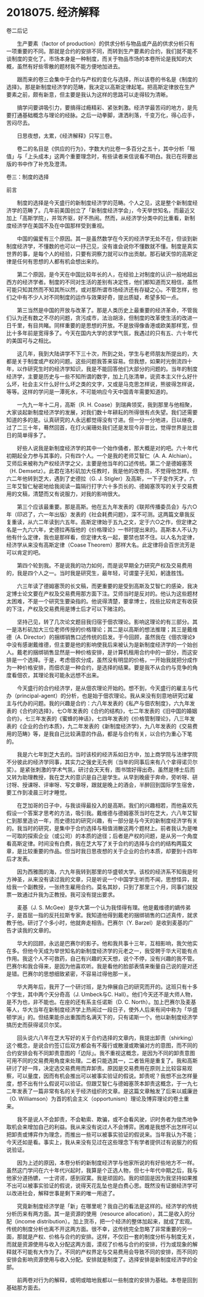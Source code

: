 # 2018075. 经济解释
卷二后记


　　生产要素（factor of production）的供求分析与物品或产品的供求分析只有一项重要的不同。那就是合约的安排不同，而转到生产要素的合约，我们就不能不谈制度的变化了。市场本身是一种制度，而关于物品市场的本卷所论是我知的大概，虽然有好些零散的题材我不能方便地加进去。

　　跟而来的卷三会集中于合约与产权的变化与选择，所以该卷的书名是《制度的选择》。那是新制度经济学的范畴，我决定以高斯定律起笔。把高斯定律放在生产要素之前，颇有新意，但主要是我认为这样的思路可以走得较为清晰。

　　搞学问要讲吸引力，要搞得过瘾精彩、紧张刺激。经济学最苦闷的地方，是先要打通基础概念与理论的经脉。之后一动拳脚，潇洒利落，千变万化，得心应手，苦闷尽去。

　　日思夜想，太累，《经济解释》只写三卷。

　　卷二的名目是《供应的行为》，字数大约比卷一多百分之五十，其中分析「租值」与「上头成本」这两个重要理念时，有些读者来信说看不明白。我已在将要出版的书中作了补充及澄清。





卷三：制度的选择





前言


　　制度的选择是今天盛行的新制度经济学的范畴。个人之见，这是整个新制度经济学的范畴了。几年前美国创立了「新制度经济学会」，今天举世知名，而最近又加上「高斯学院」，并驾齐驱，好不热闹。然而，从经济学分类中的比重看，新制度经济学在美国不及在中国那样受到重视。

　　中国的偏爱有三个原因。其一是虽然数学在今天的经济学无处不在，但谈到新制度经济学，不懂数的也可以一抒己见，没有谁会说你不懂数就不懂。制度是真实世界的事，是每个人的经验，只要有洞察力就可以作出贡献。那石破天惊的高斯定律是任何有思想的人都有机会想出来的。

　　第二个原因，是今天在中国比较年长的人，在经验上对制度的认识一般地超出西方的经济学者。制度的不同对生活的差别有决定性，他们都知道而又相信，虽然可能只知其然而不知其所以然，或对那所谓市场经济还有存疑之心。不管怎样，他们之中有不少人对不同制度的运作与效果好奇，提出质疑，希望多知一点。

　　第三当然是中国的开放与改革了。那是人类历史上最重要的经济革命，不管我们认为还有数之不尽的问题，贪污成市，法治胡涂，但制度的改革使生活的改进一日千里，有目共睹。同样重要的是思想的开放。不是放得像香港或欧美那样宽，但比十多年前是宽得多了。今天在国内大学的求学气氛，我遇过的只有五、六十年代的美国可与之相比。

　　这几年，我到大陆讲学不下三十次，所到之处，学生与老师朋友所提出的，大都是关于制度或产权的问题。这些问题我答来容易。但我想，如果时光倒流四十年，以作研究生时的经济学知识，我是不能回答他们大部分的问题的。当年的制度经济学，主要是历史与一些不知所谓的数字，加上几张清单，说资本主义什么好什么坏，社会主义什么好什么坏之类的文字，又或是马克思怎样说，熊彼得怎样说，等等。这样的学问是一潭死水，不可能响应今天中国青年需要知道的。

　　一九九一年十二月，高斯（R. H. Coase）到瑞典领奖，我到那里与他相聚，大家谈起新制度经济学的发展，对我们数十年耕耘的所得很有点失望。我们还需要知道的多的是。认真研究的人永远都觉得没有寸进。但一分一分地进，日以继夜，过了二三十年，蓦然回首，在灯火阑珊处我们还是发现今非昔比，觉得世界是比昔日的简单得多了。

　　好些人说我是新制度经济学的其中一个始作俑者，那大概是对的吧。六十年代初期起全力参与其事的，只有四个人。一个是我的老师艾智仁（A. A. Alchian）。艾师后来被称为产权经济学之父，主要是他当年的口述传统。第二个是德姆塞茨（H. Demsetz）。此君在洛杉矶加大任教时，我是他的改卷员，不觉得他怎样。但六二年他转到芝大，遇到了史德拉（G. J. Stigler）及高斯，一下子变作天才。六三年艾智仁秘密地给我阅读一篇隔行打字六十多页长的、德姆塞茨写的关于交易费用的文稿，清楚而又有说服力，对我的影响很大。

　　第三个应该最重要。那是高斯。他在五九年发表的《联邦传播委员会》与六○年（印迟了，六一年出版）发表的《社会耗费问题》，深不可测。这两篇文章我反复重读，从六二年读到六五年。高斯定律始于五九之文，定于六○之作，但定律之名是一九六六年，史德拉再版他的《价格理论》一书时提出来的。高斯本人不认为他有什么定律，我也是那样看，但定律大名一起，要禁也禁不住。以人名为定律，经济学从来没有高斯定律（Coase Theorem）那样大名。此定律将会百世流芳是可以肯定的吧。

　　第四个轮到我。不是说我的功力如何，而是说早期全力研究产权及交易费用的，我是四个人之一。当时我是研究生，最年轻，可谓童子无知，躬逢胜饯。

　　六三年读了德姆塞茨的长文稿，而更重要的是受到高斯及艾智仁的感染，我决定博士论文要在产权及交易费用那方面下注。艾师当时是反对的。他认为这些题材太困难，不是一个研究生要染指的。他说得清楚，要拿博士，找些比较肯定有收获的下注，产权及交易费用是博士后才可以下赌注的。

　　坚持己见，转了几次论文题目我归宿于佃农理论。影响这理论的有三部分。其一是洛杉矶加大三位老师传授的价格理论；其二是以高斯的想法推理；其三是戴维德（A. Director）的捆绑销售口述传统的启发。于今回顾，虽然我在《佃农理论》中没有感谢戴维德，但主要是他的影响使我后来被认为是新制度经济学的一个始创人。戴老的捆绑销售显然是一种价格安排，是计算机租用合约中的一部分，而这安排是一个选择。于是，考虑佃农分成，虽然没有明显的价格，一开始我就把分成作为一种价格安排，而佃农是一种合约，是选择的结果。要是我不从合约与竞争的角度看佃农，其理论我可能永远想不出来。

　　今天盛行的合约经济学，是从佃农理论开始的。想不到，今天盛行的雇主与代办（principal-agent）的分析，也是始于佃农理论。我从来没有刻意地研究过雇主与代办的问题。我的兴趣是合约：六八年发表的《私产与佃农制度》，六九年发表的《合约的选择》，七○年发表的《合约的结构》，七二年发表的《旧中国的婚姻合约》，七三年发表的《蜜蜂的神话》，七四年发表的《价格管制理论》，八三年发表的《企业的合约本质》，九二年发表的《新制度经济学》，九八年发表的《交易费用的范畴》等，是我自己比较满意的作品，都是与合约有关，以合约为重心下笔的。

　　我是六七年到芝大去的。当时该校的经济系如日方中，加上商学院与法律学院不分彼此的经济学同事，其实力之强史无先例（当年的同事后来有八个拿得诺贝尔奖）。是紧张刺激的学术气氛，研讨会天天有，图书馆好得出奇。虽然是博士后而又转为助理教授，我在芝大的意识是自己是学生。从早到晚疲于奔命，旁听呀、研讨呀、授课呀、评审呀、写文章呀，跟就是晚上的酒会，半醉回到国际学生宿舍，要工作到凌晨三时才睡觉。

　　在芝加哥的日子中，与我谈得最投入的是高斯。我们的兴趣相若，而他喜欢先假设一个答案才思考的方法，吸引我。戴维德与德姆塞茨当时在芝大，六八年艾智仁到那里造访一年，而史德拉的研究兴趣，有一部分是与今天的新制度经济学有关的。我当时的研究，是集中于合约选择与租值消散这两个题材上。前者我认为是唯一可取的探索企业（或公司）的本质的途径；后者是产权的问题，是从另一个角度看高斯定律。时间没有白费，我在芝大写了关于合约的选择与合约的结构两篇文章，是比较重要的作品。但当时我日思夜想的关于企业的合约本质，却要到十四年后才发表。

　　因为西雅图的海，六九年我转到那里的华盛顿大学。该校的经济系不知我是何方神圣，从来没有读过我的文章，只是听说一个中国学生听而不闻，思想怪异，就给我一个副教授，一张终生雇用合约。莫名其妙，只到了那里三个月，同事们就投票一致通过升我为正教授。我可没有提出要求。

　　麦基（J. S. McGee）是华大第一个认为我怪得有理。他是戴维德的嫡传弟子，是首屈一指的反托拉斯专家。我知道他得到戴老的捆绑销售的口述真传，就求教于他。研讨了个多小时，他就奔走相告。巴赛尔（Y. Barzel）是收到麦基的广告才读我的文章的。

　　华大的回顾，永远是巴赛尔的影子。他和我共事十三年，互相影响，我欠他实在多。但他今天成为举世知名的新制度经济学的元老之一，我受聘于华大可能有点作用。我这个人不可救药，自己有兴趣的天天想，说个不停，没有兴趣的我不管。巴赛尔和我合得来，是因为他喜欢听。我是看他的脸部表情来衡量自己说的是对还是错。巴赛尔的思想细致紧密，不容易过得他那一关。

　　华大两年后，我开了一个研讨班，是为伸展自己的研究而开的。这班只有十多个学生，其中两个天分奇高（J. Umbeck与C. Hall）。他们今天还不是大师人物，是不为也，非不能也。在座的还有系主任诺斯（D. C. North）。加上巴赛尔及麦基等人，华大当年在新制度经济学上热闹过一段日子，使外人后来有间中称为「华盛顿学派」的。但结果能杀出重围而名满天下的，只有诺斯一个。他以新制度经济学搞历史而获得诺贝尔奖。

　　回头说六八年在芝大写好的关于合约选择的文章内，我提出卸责（shirking）这个概念，是说合约签订后双方都会有不履行或散漫或欺骗对方的意图，而不同的合约安排会有不同卸责意图的「边际」。我不重视这概念，是因为不同的卸责意图可用不同的交易费用角度来处理。二者只能选其一，二者皆用是重复了。我和高斯研讨了好一阵，决定选交易费用而弃卸责。原因是交易费用在原则上比较容易观察，可以量度，因而有机会推出可以被事实验证的假说。卸责呢？我想不出怎样量度，想不出有什么假说可以验证。但跟艾智仁与德姆塞茨本卸责这概念，于一九七二年发表了一篇非常有名的关于经济组织的文章。是这篇文章触发了后来以威廉逊（O. Williamson）为首的机会主义（opportunism）理论及博弈理论的卷土重来。

　　我不是说人不会卸责，不会勒索、欺骗，或不会看风驶，识时务者为俊杰地争取机会来增加自己的利益。我从来没有说过人不会博弈。困难是我想不出怎样可以把卸责或博弈作为理念，而推出一些可以被事实验证的假说来。当年我认为不能；今天还如是看。事实上，我从来没有见过在这些理念下有学者提供过有说服力的假说验证。

　　因为上述的原因，本卷分析的新制度经济学与他家所说的有好些地方不一样。虽然这门学问在六十年代兴起时，我算是个正选人物，但七十年代中期之后，我与他家分道扬镳，一士谔谔，感到寂寞。我是顽固的。我的顽固是因为我坚持如果推不出可以被事实验证的假说，说得天花乱坠也是白费心思。既然没有证据经济学可以改进社会，解释世事是剩下来的唯一用途了。

　　究竟新制度经济学是「新」在哪里呢？我自己的看法是这样的。经济学的传统分析历来有两方面。其一是资源的使用（resource allocation），其二是收入的分配（income distribution）。加上货币，把一个经济的整体加起来，就成了宏观。传统的制度分析也离不开这两方面。很不幸，这传统完全忽略了非常重要的另一面，那就是产权、价格与合约的安排。这样，不仅旧一套的制度分析与制度无关，而就是资源使用与收入分配这两方面，漠视了价格与合约的安排，行为或现象的解释就不可能有大作为了。不同的产权界定与交易费用会导致不同的安排，而不同的安排会影响资源使用与收入分配。安排就是制度了。选择安排是新制度经济学的全部。

　　前两卷对行为的解释，或明或暗地我都以一些制度的安排为基础。本卷是回到基础那方面去。



